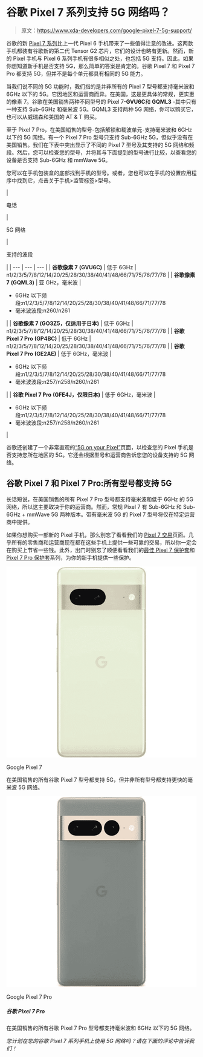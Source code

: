# 谷歌 Pixel 7 系列支持 5G 网络吗？

> 原文：<https://www.xda-developers.com/google-pixel-7-5g-support/>

谷歌的新 [Pixel 7 系列](https://www.xda-developers.com/google-pixel-7-pro/)比上一代 Pixel 6 手机带来了一些值得注意的改进。这两款手机都装有谷歌新的第二代 Tensor G2 芯片，它们的设计也略有更新。然而，新的 Pixel 手机与 Pixel 6 系列手机有很多相似之处，也包括 5G 支持。因此，如果你想知道新手机是否支持 5G，那么简单的答案是肯定的。谷歌 Pixel 7 和 Pixel 7 Pro 都支持 5G，但并不是每个单元都具有相同的 5G 能力。

当我们说不同的 5G 功能时，我们指的是并非所有的 Pixel 7 型号都支持毫米波和 6GHz 以下的 5G。它因地区和运营商而异。在美国，这是更具体的常规，更实惠的像素 7。谷歌在美国销售两种不同型号的 Pixel 7-**GVU6C**和 **GQML3** -其中只有一种支持 Sub-6GHz 和毫米波 5G。GQML3 支持两种 5G 网络，你可以购买它，也可以从威瑞森和美国的 AT & T 购买。

至于 Pixel 7 Pro，在美国销售的型号-包括解锁和载波单元-支持毫米波和 6GHz 以下的 5G 网络。有一个 Pixel 7 Pro 型号只支持 Sub-6GHz 5G，但似乎没有在美国销售。我们在下表中突出显示了不同的 Pixel 7 型号及其支持的 5G 网络和频段。然后，您可以检查您的型号，并将其与下面提到的型号进行比较，以查看您的设备是否支持 Sub-6GHz 和 mmWave 5G。

您可以在手机包装盒的底部找到手机的型号。或者，您也可以在手机的设置应用程序中找到它，点击关于手机>监管标签>型号。

| 

电话

 | 

5G 网络

 | 

支持的波段

 |
| --- | --- | --- |
| **谷歌像素 7** **(GVU6C)** | 低于 6GHz | n1/2/3/5/7/8/12/14/20/25/28/30/38/40/41/48/66/71/75/76/77/78 |
| **谷歌像素 7** **(GQML3)** | 亚 GHz，毫米波 | 

*   6GHz 以下频段:n1/2/3/5/7/8/12/14/20/25/28/30/38/40/41/48/66/71/77/78
*   毫米波波段:n260/n261

 |
| **谷歌像素 7** **(GO3Z5，仅适用于日本)** | 低于 6GHz | n1/2/3/5/7/8/12/14/20/25/28/30/38/40/41/48/66/71/75/76/77/78 |
| **谷歌 Pixel 7 Pro** **(GP4BC)** | 低于 6GHz | n1/2/3/5/7/8/12/14/20/25/28/30/38/40/41/48/66/71/75/76/77/78 |
| **谷歌 Pixel 7 Pro** **(GE2AE)** | 低于 6GHz，毫米波 | 

*   6GHz 以下频段:n1/2/3/5/7/8/12/14/20/25/28/30/38/40/41/48/66/71/77/78
*   毫米波波段:n257/n258/n260/n261

 |
| **谷歌 Pixel 7 Pro** **(GFE4J，仅限日本)** | 低于 6GHz，毫米波 | 

*   6GHz 以下频段:n1/2/3/5/7/8/12/14/20/25/28/30/38/40/41/48/66/71/77/78
*   毫米波波段:n257/n258/n260/n261

 |

谷歌还创建了一个非常直观的[“5G on your Pixel”](https://pixel.withgoogle.com/5G/)页面，以检查您的 Pixel 手机是否支持您所在地区的 5G。它还会根据型号和运营商告诉您您的设备支持的 5G 网络。

## 谷歌 Pixel 7 和 Pixel 7 Pro:所有型号都支持 5G

长话短说，在美国销售的所有 Pixel 7 Pro 型号都支持毫米波和低于 6GHz 的 5G 网络，所以这主要取决于你的运营商。然而，常规 Pixel 7 有 Sub-6GHz 和 Sub-6GHz + mmWave 5G 两种版本。带有毫米波 5G 的 Pixel 7 型号将仅在特定运营商中提供。

如果你想购买一部新的 Pixel 手机，那么别忘了看看我们的 [Pixel 7 交易](https://www.xda-developers.com/best-google-pixel-7-deals/)页面。几乎所有的零售商和运营商现在都在这些手机上提供一些可靠的交易，所以你一定会在购买上节省一些钱。此外，出门时别忘了顺便看看我们的[最佳 Pixel 7 保护套](https://www.xda-developers.com/best-google-pixel-7-cases/)和 [Pixel 7 Pro 保护套](https://www.xda-developers.com/best-google-pixel-7-pro-cases/)系列，为你的新手机提供一些保护。

 <picture>![The regular Pixel 7 models also support dual SIM. You can use a physical nano SIM card along with an eSIM.](img/0afff68991ff570efc5672f7e745a332.png)</picture> 

Google Pixel 7

在美国销售的所有谷歌 Pixel 7 型号都支持 5G，但并非所有型号都支持更快的毫米波 5G 网络。

 <picture>![The Google Pixel 7 Pro comes with a 6.7-inch OLED display. It comes with Corning Gorilla Glass Victus protection, but a screen protector will go a long way in keeping it in pristine condition.](img/a218c065500eeaf3f7cc6e9a9d001459.png)</picture> 

Google Pixel 7 Pro

##### 谷歌 Pixel 7 Pro

在美国销售的所有谷歌 Pixel 7 Pro 型号都支持毫米波和 6GHz 以下的 5G 网络。

*您计划在您的谷歌 Pixel 7 系列手机上使用 5G 网络吗？请在下面的评论中告诉我们！*